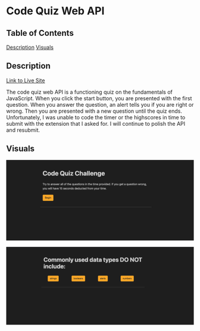 # Code Quiz Web API

## Table of Contents

[Description](#description)
[Visuals](#visuals)

## Description
[Link to Live Site]()

The code quiz web API is a functioning quiz on the fundamentals of JavaScript. When you click the start button, you are presented with the first question. When you answer the question, an alert tells you if you are right or wrong. Then you are presented with a new question until the quiz ends. Unfortunately, I was unable to code the timer or the highscores in time to submit with the extension that I asked for. I will continue to polish the API and resubmit.


## Visuals
![Screenshot of Live Site](./assets/images/code-quiz.jpg)

![Screenshot of first question](./assets/images/code-quiz-first.jpg)